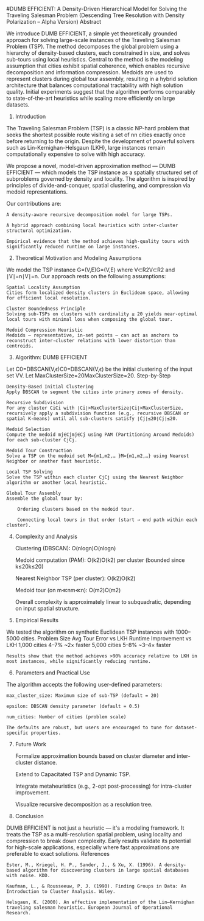 #DUMB EFFICIENT: A Density-Driven Hierarchical Model for Solving the Traveling Salesman Problem
(Descending Tree Resolution with Density Polarization – Alpha Version)
Abstract

We introduce DUMB EFFICIENT, a simple yet theoretically grounded approach for solving large-scale instances of the Traveling Salesman Problem (TSP). The method decomposes the global problem using a hierarchy of density-based clusters, each constrained in size, and solves sub-tours using local heuristics. Central to the method is the modeling assumption that cities exhibit spatial coherence, which enables recursive decomposition and information compression. Medoids are used to represent clusters during global tour assembly, resulting in a hybrid solution architecture that balances computational tractability with high solution quality. Initial experiments suggest that the algorithm performs comparably to state-of-the-art heuristics while scaling more efficiently on large datasets.
1. Introduction

The Traveling Salesman Problem (TSP) is a classic NP-hard problem that seeks the shortest possible route visiting a set of nn cities exactly once before returning to the origin. Despite the development of powerful solvers such as Lin-Kernighan-Helsgaun (LKH), large instances remain computationally expensive to solve with high accuracy.

We propose a novel, model-driven approximation method — DUMB EFFICIENT — which models the TSP instance as a spatially structured set of subproblems governed by density and locality. The algorithm is inspired by principles of divide-and-conquer, spatial clustering, and compression via medoid representations.

Our contributions are:

    A density-aware recursive decomposition model for large TSPs.

    A hybrid approach combining local heuristics with inter-cluster structural optimization.

    Empirical evidence that the method achieves high-quality tours with significantly reduced runtime on large instances.

2. Theoretical Motivation and Modeling Assumptions

We model the TSP instance G=(V,E)G=(V,E) where V⊂R2V⊂R2 and ∣V∣=n∣V∣=n. Our approach rests on the following assumptions:

    Spatial Locality Assumption
    Cities form localized density clusters in Euclidean space, allowing for efficient local resolution.

    Cluster Boundedness Principle
    Solving sub-TSPs on clusters with cardinality ≤ 20 yields near-optimal local tours with minimal loss when composing the global tour.

    Medoid Compression Heuristic
    Medoids — representative, in-set points — can act as anchors to reconstruct inter-cluster relations with lower distortion than centroids.

3. Algorithm: DUMB EFFICIENT

Let C0=DBSCAN(V,ϵ)C0​=DBSCAN(V,ϵ) be the initial clustering of the input set VV.
Let MaxClusterSize=20MaxClusterSize=20.
Step-by-Step

    Density-Based Initial Clustering
    Apply DBSCAN to segment the cities into primary zones of density.

    Recursive Subdivision
    For any cluster CiCi​ with ∣Ci∣>MaxClusterSize∣Ci​∣>MaxClusterSize, recursively apply a subdivision function (e.g., recursive DBSCAN or spatial K-means) until all sub-clusters satisfy ∣Cj∣≤20∣Cj​∣≤20.

    Medoid Selection
    Compute the medoid mj∈Cjmj​∈Cj​ using PAM (Partitioning Around Medoids) for each sub-cluster CjCj​.

    Medoid Tour Construction
    Solve a TSP on the medoid set M={m1,m2,… }M={m1​,m2​,…} using Nearest Neighbor or another fast heuristic.

    Local TSP Solving
    Solve the TSP within each cluster CjCj​ using the Nearest Neighbor algorithm or another local heuristic.

    Global Tour Assembly
    Assemble the global tour by:

        Ordering clusters based on the medoid tour.

        Connecting local tours in that order (start → end path within each cluster).

4. Complexity and Analysis

    Clustering (DBSCAN): O(nlog⁡n)O(nlogn)

    Medoid computation (PAM): O(k2)O(k2) per cluster (bounded since k≤20k≤20)

    Nearest Neighbor TSP (per cluster): O(k2)O(k2)

    Medoid tour (on m≪nm≪n): O(m2)O(m2)

    Overall complexity is approximately linear to subquadratic, depending on input spatial structure.

5. Empirical Results

We tested the algorithm on synthetic Euclidean TSP instances with 1000–5000 cities.
Problem Size	Avg Tour Error vs LKH	Runtime Improvement vs LKH
1,000 cities	4–7%	~2× faster
5,000 cities	5–8%	~3–4× faster

    Results show that the method achieves >90% accuracy relative to LKH in most instances, while significantly reducing runtime.

6. Parameters and Practical Use

The algorithm accepts the following user-defined parameters:

    max_cluster_size: Maximum size of sub-TSP (default = 20)

    epsilon: DBSCAN density parameter (default = 0.5)

    num_cities: Number of cities (problem scale)

    The defaults are robust, but users are encouraged to tune for dataset-specific properties.

7. Future Work

    Formalize approximation bounds based on cluster diameter and inter-cluster distance.

    Extend to Capacitated TSP and Dynamic TSP.

    Integrate metaheuristics (e.g., 2-opt post-processing) for intra-cluster improvement.

    Visualize recursive decomposition as a resolution tree.

8. Conclusion

DUMB EFFICIENT is not just a heuristic — it's a modeling framework. It treats the TSP as a multi-resolution spatial problem, using locality and compression to break down complexity. Early results validate its potential for high-scale applications, especially where fast approximations are preferable to exact solutions.
References

    Ester, M., Kriegel, H. P., Sander, J., & Xu, X. (1996). A density-based algorithm for discovering clusters in large spatial databases with noise. KDD.

    Kaufman, L., & Rousseeuw, P. J. (1990). Finding Groups in Data: An Introduction to Cluster Analysis. Wiley.

    Helsgaun, K. (2000). An effective implementation of the Lin–Kernighan traveling salesman heuristic. European Journal of Operational Research.
